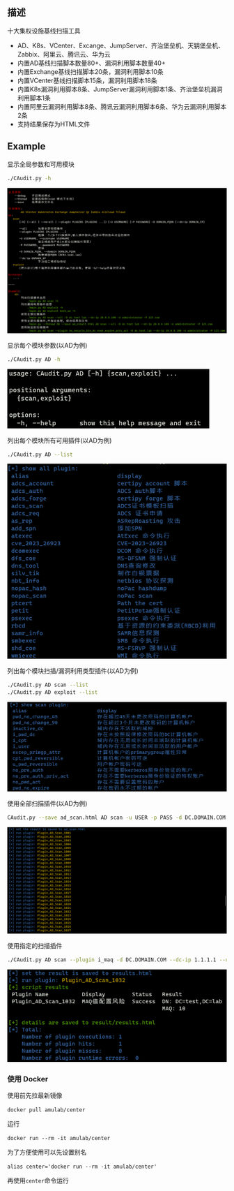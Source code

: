 ## 描述

十大集权设施基线扫描工具

- AD、K8s、VCenter、Excange、JumpServer、齐治堡垒机、天钥堡垒机、Zabbix、阿里云、腾讯云、华为云
- 内置AD基线扫描脚本数量80+、漏洞利用脚本数量40+
- 内置Exchange基线扫描脚本20条，漏洞利用脚本10条
- 内置VCenter基线扫描脚本15条，漏洞利用脚本18条
- 内置K8s漏洞利用脚本8条、JumpServer漏洞利用脚本1条、齐治堡垒机漏洞利用脚本1条
- 内置阿里云漏洞利用脚本8条、腾讯云漏洞利用脚本6条、华为云漏洞利用脚本2条
- 支持结果保存为HTML文件

## Example

显示全局参数和可用模块

```bash
./CAudit.py -h
```

![1.png](doc/1.png)

显示每个模块参数(以AD为例)

```bash
./CAudit.py AD -h
```

![2.png](doc/2.png)

列出每个模块所有可用插件(以AD为例)

```bash
./CAudit.py AD --list
```

![3.png](doc/3.png)

列出每个模块扫描/漏洞利用类型插件(以AD为例)

```bash
./CAudit.py AD scan --list
./CAudit.py AD exploit --list
```

![4.png](doc/4.png)

使用全部扫描插件(以AD为例)

```bash
CAudit.py --save ad_scan.html AD scan -u USER -p PASS -d DC.DOMAIN.COM --dc-ip 1.1.1.1 --all
```

![5.png](doc/5.png)

使用指定的扫描插件

```bash
./CAudit.py AD scan --plugin i_maq -d DC.DOMAIN.COM --dc-ip 1.1.1.1 --username USER --password PASS
```

![6.png](doc/6.png)

### 使用 Docker

使用前先拉最新镜像

`docker pull amulab/center`

运行

`docker run --rm -it amulab/center`

为了方便使用可以先设置别名

`alias center='docker run --rm -it amulab/center'`

再使用`center`命令运行
